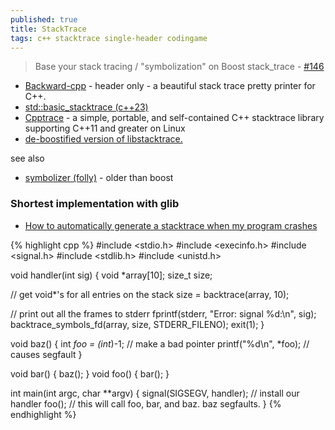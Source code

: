 ```yaml
---
published: true
title: StackTrace
tags: c++ stacktrace single-header codingame
---
```

> Base your stack tracing / "symbolization" on Boost stack_trace - [#146](https://github.com/doctest/doctest/issues/146)

- [Backward-cpp](https://github.com/bombela/backward-cpp?tab=readme-ov-file#backward-cpp-) - header only - a beautiful stack trace pretty printer for C++.
- [std::basic_stacktrace (c++23)](https://en.cppreference.com/w/cpp/utility/basic_stacktrace)
- [Cpptrace](https://github.com/jeremy-rifkin/cpptrace) - a simple, portable, and self-contained C++ stacktrace library supporting C++11 and greater on Linux
- [de-boostified version of libstacktrace.](https://github.com/eyalroz/stacktrace/)

see also
- [symbolizer (folly)](https://github.com/facebook/folly/tree/main/folly/experimental/symbolizer) - older than boost

### Shortest implementation with glib

- [How to automatically generate a stacktrace when my program crashes](https://stackoverflow.com/questions/77005/how-to-automatically-generate-a-stacktrace-when-my-program-crashes)

{% highlight cpp %}
#include <stdio.h>
#include <execinfo.h>
#include <signal.h>
#include <stdlib.h>
#include <unistd.h>


void handler(int sig) {
  void *array[10];
  size_t size;

  // get void*'s for all entries on the stack
  size = backtrace(array, 10);

  // print out all the frames to stderr
  fprintf(stderr, "Error: signal %d:\n", sig);
  backtrace_symbols_fd(array, size, STDERR_FILENO);
  exit(1);
}

void baz() {
 int *foo = (int*)-1; // make a bad pointer
  printf("%d\n", *foo);       // causes segfault
}

void bar() { baz(); }
void foo() { bar(); }


int main(int argc, char **argv) {
  signal(SIGSEGV, handler);   // install our handler
  foo(); // this will call foo, bar, and baz.  baz segfaults.
}
{% endhighlight %}
